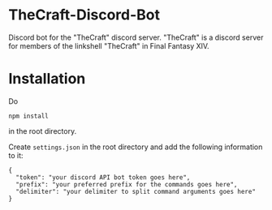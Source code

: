 # TheCraft-Discord-Bot
Discord bot for the "TheCraft" discord server. "TheCraft" is a discord server for members of the linkshell "TheCraft" in Final Fantasy XIV. 

# Installation
Do
```
npm install
```
in the root directory.

Create `settings.json` in the root directory and add the following information to it:

```
{
  "token": "your discord API bot token goes here",
  "prefix": "your preferred prefix for the commands goes here",
  "delimiter": "your delimiter to split command arguments goes here"
}
```
